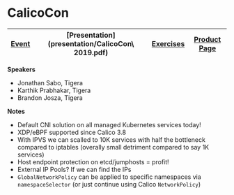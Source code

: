 # CalicoCon

| [Event](https://sched.co/Uk9r) | [Presentation](presentation/CalicoCon\ 2019.pdf) | [Exercises](https://github.com/jovalle/calicocon-2019) | [Product Page](https://projectcalico.org) |
| - | - | - | - |

**Speakers**
* Jonathan Sabo, Tigera
* Karthik Prabhakar, Tigera
* Brandon Josza, Tigera

**Notes**
* Default CNI solution on all managed Kubernetes services today!
* XDP/eBPF supported since Calico 3.8
* With IPVS we can scalled to 10K services with half the bottleneck compared to iptables (overally small detriment compared to say 1K services)
* Host endpoint protection on etcd/jumphosts = profit!
* External IP Pools? If we can find the IPs
* ```GlobalNetworkPolicy``` can be applied to specific namespaces via ```namespaceSelector``` (or just continue using Calico ```NetworkPolicy```)